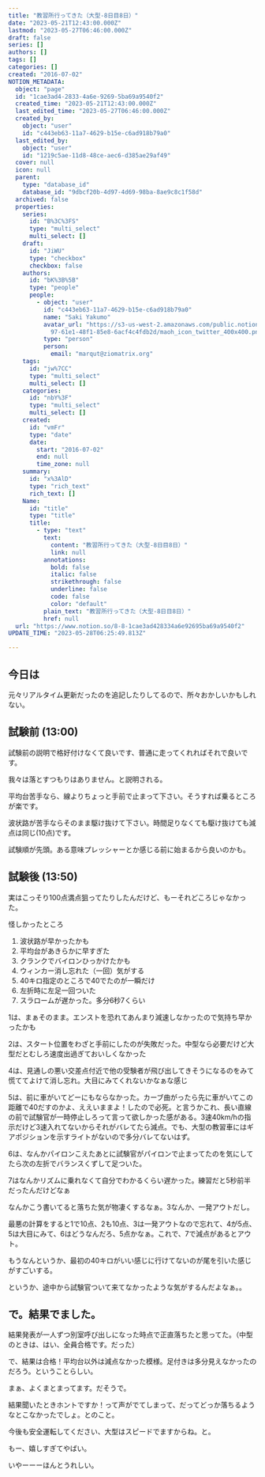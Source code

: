 ```yaml
---
title: "教習所行ってきた（大型-8日目8日）"
date: "2023-05-21T12:43:00.000Z"
lastmod: "2023-05-27T06:46:00.000Z"
draft: false
series: []
authors: []
tags: []
categories: []
created: "2016-07-02"
NOTION_METADATA:
  object: "page"
  id: "1cae3ad4-2833-4a6e-9269-5ba69a9540f2"
  created_time: "2023-05-21T12:43:00.000Z"
  last_edited_time: "2023-05-27T06:46:00.000Z"
  created_by:
    object: "user"
    id: "c443eb63-11a7-4629-b15e-c6ad918b79a0"
  last_edited_by:
    object: "user"
    id: "1219c5ae-11d8-48ce-aec6-d385ae29af49"
  cover: null
  icon: null
  parent:
    type: "database_id"
    database_id: "9dbcf20b-4d97-4d69-98ba-8ae9c8c1f58d"
  archived: false
  properties:
    series:
      id: "B%3C%3FS"
      type: "multi_select"
      multi_select: []
    draft:
      id: "JiWU"
      type: "checkbox"
      checkbox: false
    authors:
      id: "bK%3B%5B"
      type: "people"
      people:
        - object: "user"
          id: "c443eb63-11a7-4629-b15e-c6ad918b79a0"
          name: "Saki Yakumo"
          avatar_url: "https://s3-us-west-2.amazonaws.com/public.notion-static.com/3ad1c4\
            97-61e1-48f1-85e8-6acf4c4fdb2d/maoh_icon_twitter_400x400.png"
          type: "person"
          person:
            email: "marqut@ziomatrix.org"
    tags:
      id: "jw%7CC"
      type: "multi_select"
      multi_select: []
    categories:
      id: "nbY%3F"
      type: "multi_select"
      multi_select: []
    created:
      id: "vmFr"
      type: "date"
      date:
        start: "2016-07-02"
        end: null
        time_zone: null
    summary:
      id: "x%3AlD"
      type: "rich_text"
      rich_text: []
    Name:
      id: "title"
      type: "title"
      title:
        - type: "text"
          text:
            content: "教習所行ってきた（大型-8日目8日）"
            link: null
          annotations:
            bold: false
            italic: false
            strikethrough: false
            underline: false
            code: false
            color: "default"
          plain_text: "教習所行ってきた（大型-8日目8日）"
          href: null
  url: "https://www.notion.so/8-8-1cae3ad428334a6e92695ba69a9540f2"
UPDATE_TIME: "2023-05-28T06:25:49.813Z"

---
```

<link rel="stylesheet" href="https://cdn.jsdelivr.net/npm/katex@0.16.2/dist/katex.min.css" integrity="sha384-bYdxxUwYipFNohQlHt0bjN/LCpueqWz13HufFEV1SUatKs1cm4L6fFgCi1jT643X" crossorigin="anonymous">


## 今日は


元々リアルタイム更新だったのを追記したりしてるので、所々おかしいかもしれない。


## 試験前 (13:00)


試験前の説明で格好付けなくて良いです、普通に走ってくれればそれで良いです。


我々は落とすつもりはありません。と説明される。


平均台苦手なら、線よりちょっと手前で止まって下さい。そうすれば乗るところが楽です。


波状路が苦手ならそのまま駆け抜けて下さい。時間足りなくても駆け抜けても減点は同じ(10点)です。


試験順が先頭。ある意味プレッシャーとか感じる前に始まるから良いのかも。


## 試験後 (13:50)


実はこっそり100点満点狙ってたりしたんだけど、もーそれどころじゃなかった。


怪しかったところ

1. 波状路が早かったかも
1. 平均台があきらかに早すぎた
1. クランクでバイロンひっかけたかも
1. ウィンカー消し忘れた（一回）気がする
1. 40キロ指定のところで40でたのが一瞬だけ
1. 左折時に左足一回ついた
1. スラロームが遅かった。多分6秒7くらい

1は、まぁそのまま。エンストを恐れてあんまり減速しなかったので気持ち早かったかも


2は、スタート位置をわざと手前にしたのが失敗だった。中型なら必要だけど大型だとむしろ速度出過ぎておいしくなかった


4は、見通しの悪い交差点付近で他の受験者が飛び出してきそうになるのをみて慌ててよけて消し忘れ。大目にみてくれないかなぁな感じ


5は、前に車がいてどーにもならなかった。カーブ曲がったら先に車がいてこの距離で40だすのかよ、ええいままよ！したので必死。と言うかこれ、長い直線の前で試験官が一時停止しろって言って欲しかった感がある。3速40km/hの指示だけど3速入れてないからそれがバレてたら減点。でも、大型の教習車にはギアポジションを示すライトがないので多分バレてないはず。


6は、なんかパイロンこえたあとに試験官がパイロンで止まってたのを気にしてたら次の左折でバランスくずして足ついた。


7はなんかリズムに乗れなくて自分でわかるくらい遅かった。練習だと5秒前半だったんだけどなぁ


なんかこう書いてると落ちた気が物凄くするなぁ。3なんか、一発アウトだし。


最悪の計算をすると1で10点、2も10点、3は一発アウトなので忘れて、4が5点、5は大目にみて、6はどうなんだろ、5点かなぁ。これで、7で減点があるとアウト。


もうなんというか、最初の40キロがいい感じに行けてないのが尾を引いた感じがすごいする。


というか、途中から試験官ついて来てなかったような気がするんだよなぁ。。


## で。結果でました。


結果発表が一人ずつ別室呼び出しになった時点で正直落ちたと思ってた。（中型のときは、はい、全員合格です。だった）


で、結果は合格！平均台以外は減点なかった模様。足付きは多分見えなかったのだろう。ということらしい。


まぁ、よくまとまってます。だそうで。


結果聞いたときホントですか！って声がでてしまって、だってどっか落ちるようなとこなかったでしょ。とのこと。


今後も安全運転してください、大型はスピードでますからね。と。


もー、嬉しすぎてやばい。


いやーーーほんとうれしい。

